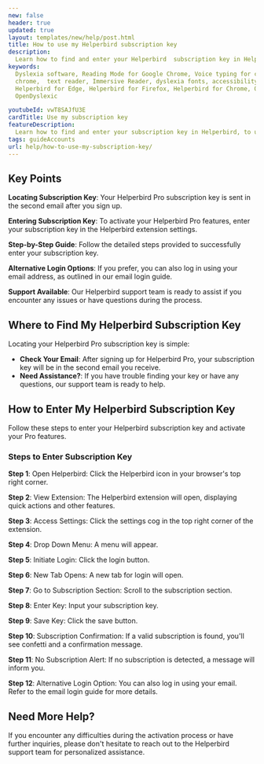 ```yaml
---
new: false
header: true
updated: true
layout: templates/new/help/post.html
title: How to use my Helperbird subscription key
description:
  Learn how to find and enter your Helperbird  subscription key in Helperbird, to unlocked Helperbird Pro.
keywords:
  Dyslexia software, Reading Mode for Google Chrome, Voice typing for chrome, Text to speech for
  chrome,  text reader, Immersive Reader, dyslexia fonts, accessibility software, dyslexia software,
  Helperbird for Edge, Helperbird for Firefox, Helperbird for Chrome, Opendyslexic for Chrome,
  OpenDyslexic

youtubeId: vwT8SAJfU3E
cardTitle: Use my subscription key
featureDescription:
  Learn how to find and enter your subscription key in Helperbird, to unlocked Helperbird Pro.
tags: guideAccounts
url: help/how-to-use-my-subscription-key/
---
```


## Key Points

**Locating Subscription Key**: Your Helperbird Pro subscription key is sent in the second email after you sign up.

**Entering Subscription Key**: To activate your Helperbird Pro features, enter your subscription key in the Helperbird extension settings.

**Step-by-Step Guide**: Follow the detailed steps provided to successfully enter your subscription key.

**Alternative Login Options**: If you prefer, you can also log in using your email address, as outlined in our email login guide.

**Support Available**: Our Helperbird support team is ready to assist if you encounter any issues or have questions during the process.


## Where to Find My Helperbird Subscription Key

Locating your Helperbird Pro subscription key is simple:

- **Check Your Email**: After signing up for Helperbird Pro, your subscription key will be in the second email you receive.
- **Need Assistance?**: If you have trouble finding your key or have any questions, our support team is ready to help.

## How to Enter My Helperbird Subscription Key

Follow these steps to enter your Helperbird subscription key and activate your Pro features.


### Steps to Enter Subscription Key

**Step 1**: Open Helperbird: Click the Helperbird icon in your browser's top right corner.

**Step 2**: View Extension: The Helperbird extension will open, displaying quick actions and other features.

**Step 3**: Access Settings: Click the settings cog in the top right corner of the extension.

**Step 4**: Drop Down Menu: A menu will appear.

**Step 5**: Initiate Login: Click the login button.

**Step 6**: New Tab Opens: A new tab for login will open.

**Step 7**: Go to Subscription Section: Scroll to the subscription section.

**Step 8**: Enter Key: Input your subscription key.

**Step 9**: Save Key: Click the save button.

**Step 10**: Subscription Confirmation: If a valid subscription is found, you'll see confetti and a confirmation message.

**Step 11**: No Subscription Alert: If no subscription is detected, a message will inform you.

**Step 12**: Alternative Login Option: You can also log in using your email. Refer to the email login guide for more details.


## Need More Help?

If you encounter any difficulties during the activation process or have further inquiries, please don't hesitate to reach out to the Helperbird support team for personalized assistance.

